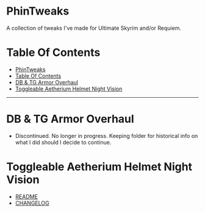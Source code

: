 # PhinTweaks

A collection of tweaks I've made for Ultimate Skyrim and/or Requiem. 

# Table Of Contents
<!-- TOC -->

- [PhinTweaks](#phintweaks)
- [Table Of Contents](#table-of-contents)
- [DB & TG Armor Overhaul](#db--tg-armor-overhaul)
- [Toggleable Aetherium Helmet Night Vision](#toggleable-aetherium-helmet-night-vision)

<!-- /TOC -->

___

# DB & TG Armor Overhaul
- Discontinued. No longer in progress. Keeping folder for historical info on what I did should I decide to continue.

# Toggleable Aetherium Helmet Night Vision

- [README](https://github.com/phinocio/phintweaks/blob/master/Toggleable%20Aetherium%20Helmet%20Night%20Vision/README.md)
- [CHANGELOG](https://github.com/phinocio/phintweaks/blob/master/Toggleable%20Aetherium%20Helmet%20Night%20Vision/CHANGELOG.md)